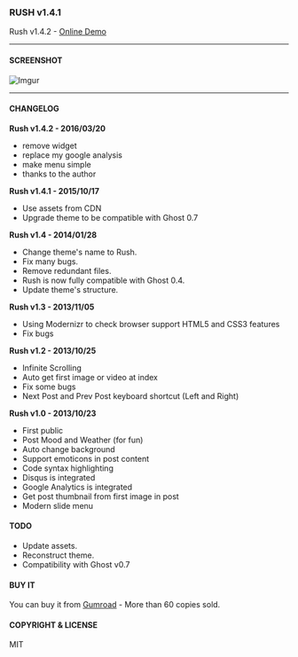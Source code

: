 ### RUSH v1.4.1

Rush v1.4.2 - [Online Demo](https://www.4tsai.com)

---

#### SCREENSHOT

![Imgur](http://i.imgur.com/xE4bGZZ.png)

---

#### CHANGELOG

**Rush v1.4.2 - 2016/03/20**
- remove widget
- replace my google analysis
- make menu simple
- thanks to the author

**Rush v1.4.1 - 2015/10/17**
- Use assets from CDN
- Upgrade theme to be compatible with Ghost 0.7

**Rush v1.4 - 2014/01/28**

* Change theme's name to Rush.
* Fix many bugs.
* Remove redundant files.
* Rush is now fully compatible with Ghost 0.4.
* Update theme's structure.

**Rush v1.3 - 2013/11/05**

* Using Modernizr to check browser support HTML5 and CSS3 features
* Fix bugs

**Rush v1.2 - 2013/10/25**

* Infinite Scrolling
* Auto get first image or video at index
* Fix some bugs
* Next Post and Prev Post keyboard shortcut (Left and Right)

**Rush v1.0 - 2013/10/23**

* First public
* Post Mood and Weather (for fun)
* Auto change background
* Support emoticons in post content
* Code syntax highlighting
* Disqus is integrated
* Google Analytics is integrated
* Get post thumbnail from first image in post
* Modern slide menu

#### TODO
* Update assets.
* Reconstruct theme.
* Compatibility with Ghost v0.7

#### BUY IT
You can buy it from [Gumroad](https://gumroad.com/l/yJUI/) - More than 60 copies sold.

#### COPYRIGHT & LICENSE
MIT
